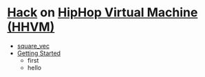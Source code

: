 # [Hack](https://hacklang.org/) on [HipHop Virtual Machine (HHVM)](https://hhvm.com/)

- [square_vec](https://docs.hhvm.com/hack/getting-started/starting-a-real-project)
- [Getting Started](https://docs.hhvm.com/hhvm/getting-started/getting-started)
    - first
    - hello